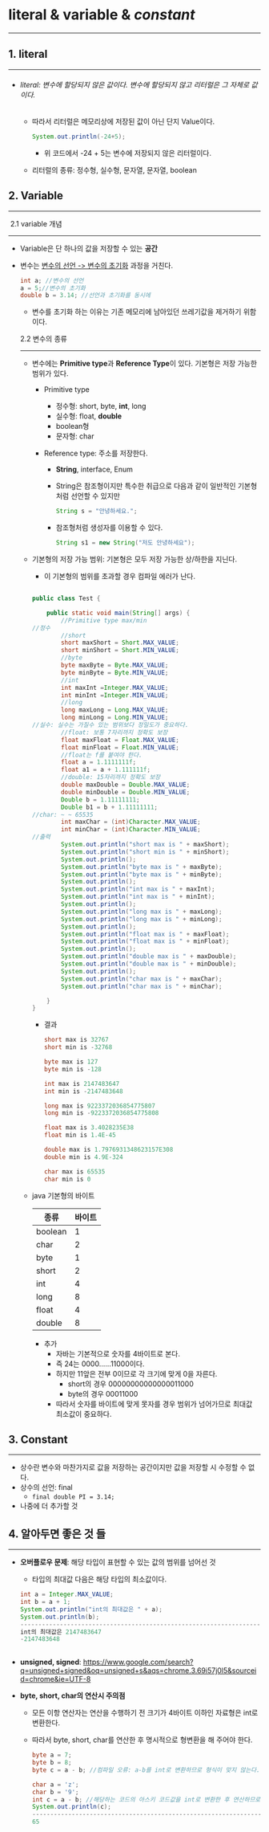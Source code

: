 # literal & variable & *constant* 

------

## 1. literal

------

- ###### literal: 변수에 할당되지 않은 값이다. 변수에 할당되지 않고 리터럴은 그 자체로 값이다.

  - 따라서 리터럴은 메모리상에 저장된 값이 아닌 단지 Value이다.

    ```java
    System.out.println(-24+5);
    ```

    - 위 코드에서 -24 + 5는 변수에 저장되지 않은 리터럴이다.

  - 리터럴의 종류: 정수형, 실수형, 문자열, 문자열, boolean

## 2. Variable

------

​	2.1 variable 개념

------

- Variable은 단 하나의 값을 저장할 수 있는 **공간**

- 변수는 <u>변수의 선언 -> 변수의 초기화</u> 과정을 거친다.

  ```java
  int a; //변수의 선언
  a = 5;//변수의 초기화
  double b = 3.14; //선언과 초기화를 동시에
  ```

  - 변수를 초기화 하는 이유는 기존 메모리에 남아있던 쓰레기값을 제거하기 위함이다.

  2.2 변수의 종류

  ------

  - 변수에는 **Primitive type**과 **Reference Type**이 있다. 기본형은 저장 가능한 범위가 있다.

    - Primitive type

      - 정수형: short, byte, **int**, long
      - 실수형: float, **double**
      - boolean형
      - 문자형: char

    - Reference type: 주소를 저장한다.

      - **String**, interface, Enum

      - String은 참조형이지만 특수한 취급으로 다음과 같이 일반적인 기본형 처럼 선언할 수 있지만

        ```java
        String s = "안녕하세요.";
        ```

      - 참조형처럼 생성자를 이용할 수 있다.

        ```java
        String s1 = new String("저도 안녕하세요");
        ```

        

  - 기본형의 저장 가능 범위: 기본형은 모두 저장 가능한 상/하한을 지닌다.

    - 이 기본형의 범위를 초과할 경우 컴파일 에러가 난다.

    ```java
    
    public class Test {
    
    	public static void main(String[] args) {
    		//Primitive type max/min
    //정수
    		//short
    		short maxShort = Short.MAX_VALUE;
    		short minShort = Short.MIN_VALUE;
    		//byte
    		byte maxByte = Byte.MAX_VALUE;
    		byte minByte = Byte.MIN_VALUE;
    		//int
    		int maxInt =Integer.MAX_VALUE;
    		int minInt =Integer.MIN_VALUE;
    		//long
    		long maxLong = Long.MAX_VALUE; 
    		long minLong = Long.MIN_VALUE; 
    //실수: 실수는 가질수 있는 범위보다 정밀도가 중요하다.
    		//float: 보통 7자리까지 정확도 보장
    		float maxFloat = Float.MAX_VALUE;
    		float minFloat = Float.MIN_VALUE;
    		//float는 f를 붙여야 한다.
    		float a = 1.1111111f;
    		float a1 = a + 1.111111f;
    		//double: 15자리까지 정확도 보장
    		double maxDouble = Double.MAX_VALUE;
    		double minDouble = Double.MIN_VALUE;
    		Double b = 1.11111111;
    		Double b1 = b + 1.11111111;
    //char: ~ ~ 65535 
    		int maxChar = (int)Character.MAX_VALUE;
    		int minChar = (int)Character.MIN_VALUE;
    //출력
    		System.out.println("short max is " + maxShort);
    		System.out.println("short min is " + minShort);
    		System.out.println();
    		System.out.println("byte max is " + maxByte);
    		System.out.println("byte max is " + minByte);
    		System.out.println();
    		System.out.println("int max is " + maxInt);
    		System.out.println("int max is " + minInt);
    		System.out.println();
    		System.out.println("long max is " + maxLong);
    		System.out.println("long max is " + minLong);
    		System.out.println();
    		System.out.println("float max is " + maxFloat);
    		System.out.println("float max is " + minFloat);
    		System.out.println();
    		System.out.println("double max is " + maxDouble);
    		System.out.println("double max is " + minDouble);
    		System.out.println();
    		System.out.println("char max is " + maxChar);
    		System.out.println("char max is " + minChar);
    
    	}
    }
    ```

    - 결과

      ```java
      short max is 32767
      short min is -32768
      
      byte max is 127
      byte min is -128
      
      int max is 2147483647
      int min is -2147483648
      
      long max is 9223372036854775807
      long min is -9223372036854775808
      
      float max is 3.4028235E38
      float min is 1.4E-45
      
      double max is 1.7976931348623157E308
      double min is 4.9E-324
      
      char max is 65535
      char min is 0
      
      ```

  - java 기본형의 바이트

    | 종류    | 바이트 |
    | ------- | ------ |
    | boolean | 1      |
    | char    | 2      |
    | byte    | 1      |
    | short   | 2      |
    | int     | 4      |
    | long    | 8      |
    | float   | 4      |
    | double  | 8      |

    - 추가
      - 자바는 기본적으로 숫자를 4바이트로 본다.
      - 즉 24는 0000......11000이다.
      - 하지만 11앞은 전부 0이므로 각 크기에 맞게 0을 자른다.
        - short의 경우 00000000000000011000
        - byte의 경우 00011000
      - 따라서 숫자를 바이트에 맞게 못자를 경우 범위가 넘어가므로 최대값 최소값이 중요하다.

## 3. Constant

------

- 상수란 변수와 마찬가지로 값을 저장하는 공간이지만 값을 저장할 시 수정할 수 없다. 
- 상수의 선언: final
  - `final double PI = 3.14;`
- 나중에 더 추가할 것

## 4. 알아두면 좋은 것 들

------

- **오버플로우 문제**: 해당 타입이 표현할 수 있는 값의 범위를 넘어선 것

  - 타입의 최대값 다음은 해당 타입의 최소값이다.

  ```java
  int a = Integer.MAX_VALUE;
  int b = a + 1;
  System.out.println("int의 최대값은 " + a);
  System.out.println(b);
  ---------------------------------------------------------------------------
  int의 최대값은 2147483647
  -2147483648
    
  ```

  

- **unsigned, signed**: https://www.google.com/search?q=unsigned+signed&oq=unsigned+s&aqs=chrome.3.69i57j0l5&sourceid=chrome&ie=UTF-8

- **byte, short, char의 연산시 주의점**

  - 모든 이항 연산자는 연산을 수행하기 전 크기가 4바이트 이하인 자료형은 int로 변환한다.

  - 따라서 byte, short, char를 연산한 후 명시적으로 형변환을 해 주어야 한다.

    ```java
    byte a = 7;
    byte b = 8;
    byte c = a - b; //컴파일 오류: a-b를 int로 변환하므로 형식이 맞지 않는다.
    ```

    ```java
    char a = 'z';
    char b = '9';
    int c = a - b; //해당하는 코드의 아스키 코드값을 int로 변환한 후 연산하므로 컴파일이 된다.
    System.out.println(c);
    -----------------------------------------------------------------------
    65
    ```

    















